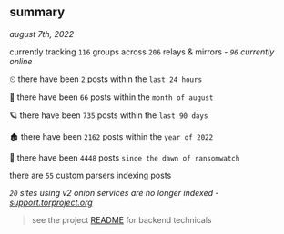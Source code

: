 
## summary
_august 7th, 2022_

currently tracking `116` groups across `206` relays & mirrors - _`96` currently online_

⏲ there have been `2` posts within the `last 24 hours`

🦈 there have been `66` posts within the `month of august`

🪐 there have been `735` posts within the `last 90 days`

🏚 there have been `2162` posts within the `year of 2022`

🦕 there have been `4448` posts `since the dawn of ransomwatch`

there are `55` custom parsers indexing posts

_`20` sites using v2 onion services are no longer indexed - [support.torproject.org](https://support.torproject.org/onionservices/v2-deprecation/)_

> see the project [README](https://github.com/joshhighet/ransomwatch#ransomwatch--) for backend technicals
